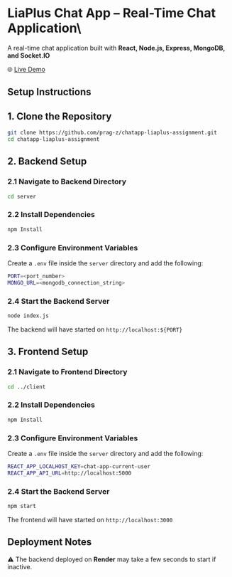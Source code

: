 # **LiaPlus Chat App – Real-Time Chat Application**\

A real-time chat application built with **React, Node.js, Express, MongoDB, and Socket.IO**

🌐 [Live Demo](https://liachat-app.vercel.app/)


## **Setup Instructions** 

## **1. Clone the Repository**  
```sh
git clone https://github.com/prag-z/chatapp-liaplus-assignment.git
cd chatapp-liaplus-assignment
```

## **2. Backend Setup**

### **2.1 Navigate to Backend Directory**
```sh
cd server
```

### **2.2 Install Dependencies**
```sh
npm Install
```

### **2.3 Configure Environment Variables**
Create a `.env` file inside the `server` directory and add the following:
```sh
PORT=<port_number>
MONGO_URL=<mongodb_connection_string>
```

### **2.4 Start the Backend Server**
```sh
node index.js
```

The backend will have started on `http://localhost:${PORT}`


## **3. Frontend Setup**

### **2.1 Navigate to Frontend Directory**
```sh
cd ../client
```

### **2.2 Install Dependencies**
```sh
npm Install
```

### **2.3 Configure Environment Variables**
Create a `.env` file inside the `server` directory and add the following:
```sh
REACT_APP_LOCALHOST_KEY=chat-app-current-user
REACT_APP_API_URL=http://localhost:5000
```

### **2.4 Start the Backend Server**
```sh
npm start
```

The frontend will have started on `http://localhost:3000`



## **Deployment Notes**
⚠ The backend deployed on **Render** may take a few seconds to start if inactive. 



